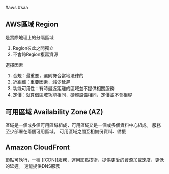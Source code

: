 #aws #saa 

## AWS區域 Region

是實際地理上的分隔區域
1. Region彼此之間獨立
2. 不會跨Region複寫資源

選擇因素
1. 合規：最重要，選則符合當地法律的
2. 近距離：重要因素，減少延遲
3. 功能可用性：有時最近距離的區域並不提供相關服務
4. 定價：就算個區域功能相同，硬體設備相同，定價並不會相容

## 可用區域 Availability Zone (AZ)
區域是一個或多個可用區域組成，可用區域又是一個或多個資料中心組成。
服務至少部署在兩個可用區域。
可用區域之間互相備份資料、備援

## Amazon CloudFront
節點可執行，一種 [[CDN]]服務，運用節點技術，提供更愛的資源加載速度，更低的延遲。
還能提供DNS服務